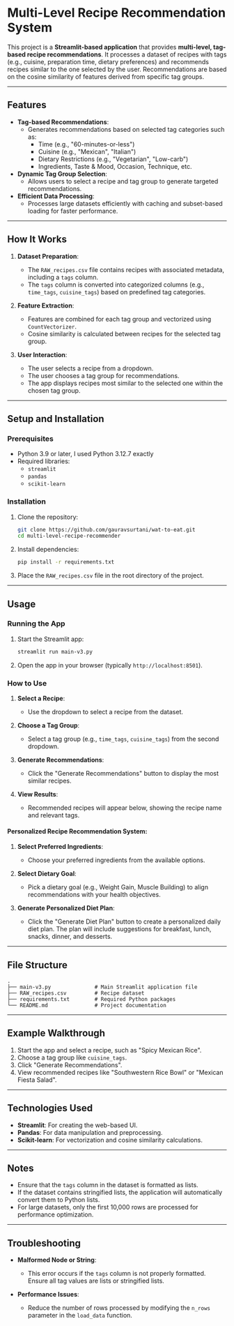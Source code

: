 # Multi-Level Recipe Recommendation System

This project is a **Streamlit-based application** that provides **multi-level, tag-based recipe recommendations**. It processes a dataset of recipes with tags (e.g., cuisine, preparation time, dietary preferences) and recommends recipes similar to the one selected by the user. Recommendations are based on the cosine similarity of features derived from specific tag groups.

---

## Features

- **Tag-based Recommendations**:
  - Generates recommendations based on selected tag categories such as:
    - Time (e.g., "60-minutes-or-less")
    - Cuisine (e.g., "Mexican", "Italian")
    - Dietary Restrictions (e.g., "Vegetarian", "Low-carb")
    - Ingredients, Taste & Mood, Occasion, Technique, etc.
- **Dynamic Tag Group Selection**:
  - Allows users to select a recipe and tag group to generate targeted recommendations.
- **Efficient Data Processing**:
  - Processes large datasets efficiently with caching and subset-based loading for faster performance.

---

## How It Works

1. **Dataset Preparation**:
   - The `RAW_recipes.csv` file contains recipes with associated metadata, including a `tags` column.
   - The `tags` column is converted into categorized columns (e.g., `time_tags`, `cuisine_tags`) based on predefined tag categories.

2. **Feature Extraction**:
   - Features are combined for each tag group and vectorized using `CountVectorizer`.
   - Cosine similarity is calculated between recipes for the selected tag group.

3. **User Interaction**:
   - The user selects a recipe from a dropdown.
   - The user chooses a tag group for recommendations.
   - The app displays recipes most similar to the selected one within the chosen tag group.

---

## Setup and Installation

### Prerequisites
- Python 3.9 or later, I used Python 3.12.7 exactly
- Required libraries:
  - `streamlit`
  - `pandas`
  - `scikit-learn`

### Installation

1. Clone the repository:
   ```bash
   git clone https://github.com/gauravsurtani/wat-to-eat.git
   cd multi-level-recipe-recommender
   ```

2. Install dependencies:
   ```bash
   pip install -r requirements.txt
   ```

3. Place the `RAW_recipes.csv` file in the root directory of the project.

---

## Usage

### Running the App

1. Start the Streamlit app:
   ```bash
   streamlit run main-v3.py
   ```

2. Open the app in your browser (typically `http://localhost:8501`).

### How to Use

1. **Select a Recipe**:
   - Use the dropdown to select a recipe from the dataset.

2. **Choose a Tag Group**:
   - Select a tag group (e.g., `time_tags`, `cuisine_tags`) from the second dropdown.

3. **Generate Recommendations**:
   - Click the "Generate Recommendations" button to display the most similar recipes.

4. **View Results**:
   - Recommended recipes will appear below, showing the recipe name and relevant tags.

#### Personalized Recipe Recommendation System:

1. **Select Preferred Ingredients**:
   - Choose your preferred ingredients from the available options.

2. **Select Dietary Goal**:
   - Pick a dietary goal (e.g., Weight Gain, Muscle Building) to align recommendations with your health objectives.

3. **Generate Personalized Diet Plan**:
   - Click the "Generate Diet Plan" button to create a personalized daily diet plan. The plan will include suggestions for breakfast, lunch, snacks, dinner, and desserts.


---

## File Structure

```plaintext
.
├── main-v3.py              # Main Streamlit application file
├── RAW_recipes.csv         # Recipe dataset
├── requirements.txt        # Required Python packages
└── README.md               # Project documentation
```

---

## Example Walkthrough

1. Start the app and select a recipe, such as "Spicy Mexican Rice".
2. Choose a tag group like `cuisine_tags`.
3. Click "Generate Recommendations".
4. View recommended recipes like "Southwestern Rice Bowl" or "Mexican Fiesta Salad".

---

## Technologies Used

- **Streamlit**: For creating the web-based UI.
- **Pandas**: For data manipulation and preprocessing.
- **Scikit-learn**: For vectorization and cosine similarity calculations.

---

## Notes

- Ensure that the `tags` column in the dataset is formatted as lists.
- If the dataset contains stringified lists, the application will automatically convert them to Python lists.
- For large datasets, only the first 10,000 rows are processed for performance optimization.

---

## Troubleshooting

- **Malformed Node or String**:
  - This error occurs if the `tags` column is not properly formatted. Ensure all tag values are lists or stringified lists.

- **Performance Issues**:
  - Reduce the number of rows processed by modifying the `n_rows` parameter in the `load_data` function.
